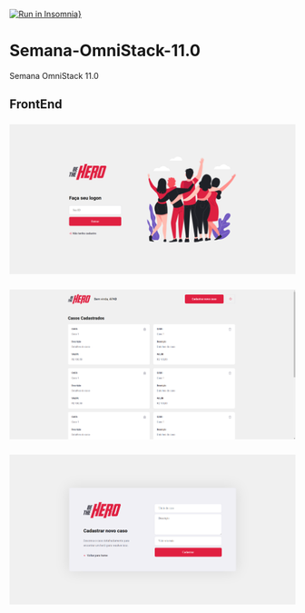 [![Run in Insomnia}](https://insomnia.rest/images/run.svg)](https://insomnia.rest/run/?label=Semana%20OmniStack%2011.0&uri=https%3A%2F%2Fraw.githubusercontent.com%2Frobertov8%2FSemana-OmniStack-11.0%2Fmaster%2F.assets%2FInsomnia.json)

# Semana-OmniStack-11.0
Semana OmniStack 11.0

## FrontEnd

### ![beTheHero](.assets/images/betheheroweb.png)

### ![beTheHero1](.assets/images/betheheroweb1.png)

### ![beTheHero2](.assets/images/betheheroweb2.png)
